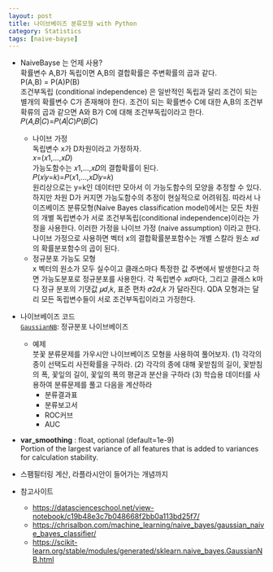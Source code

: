 ```yaml
---
layout: post
title: 나이브베이즈 분류모형 with Python
category: Statistics
tags: [naive-bayse]
---
```


- NaiveBayse 는 언제 사용?  
  확률변수 A,B가 독립이면 A,B의 결합확률은 주변확률의 곱과 같다.  
    P(A,B) = P(A)P(B)  
  조건부독립 (conditional independence) 은 일반적인 독립과 달리 조건이 되는 별개의 확률변수 C가 존재해야 한다. 조건이 되는 확률변수 C에 대한 A,B의 조건부확류의 곱과 같으면 A와 B가 C에 대해 조건부독립이라고 한다.    
    𝑃(𝐴,𝐵|𝐶)=𝑃(𝐴|𝐶)𝑃(𝐵|𝐶)  
  
  - 나이브 가정  
    독립변수 x가 D차원이라고 가정하자.  
  		𝑥=(𝑥1,…,𝑥𝐷)  
    가능도함수는 𝑥1,…,𝑥𝐷의 결합확률이 된다.  
    		𝑃(𝑥∣𝑦=𝑘)=𝑃(𝑥1,…,𝑥𝐷∣𝑦=𝑘)  
    원리상으로는 y=k인 데이터만 모아서 이 가능도함수의 모양을 추정할 수 있다. 하지만 차원 D가 커지면 가능도함수의 추정이 현실적으로 어려워짐. 따라서 나이즈베이즈 분류모형(Naive Bayes classification model)에서는 모든 차원의 개별 독립변수가 서로 조건부독립(conditional independence)이라는 가정을 사용한다. 이러한 가정을 나이브 가정 (naive assumption) 이라고 한다. 나이브 가정으로 사용하면 벡터 x의 결합확률분포함수는 개별 스칼라 원소 𝑥𝑑의 확률분포함수의 곱이 된다.  
  - 정규분포 가능도 모형  
    x 벡터의 원소가 모두 실수이고 클래스마다 특정한 값 주변에서 발생한다고 하면 가능도분포로 정규분포를 사용한다. 각 독립변수 𝑥𝑑마다, 그리고 클래스 k마다 정규 분포의 기댓값 𝜇𝑑,𝑘, 표준 편차 𝜎2𝑑,𝑘 가 달라진다. QDA 모형과는 달리 모든 독립변수들이 서로 조건부독립이라고 가정한다.
  
- 나이브베이즈 코드  
[`GaussianNB`](http://scikit-learn.org/stable/modules/generated/sklearn.naive_bayes.GaussianNB.html): 정규분포 나이브베이즈
  
  - 예제  
    붓꽃 분류문제를 가우시안 나이브베이즈 모형을 사용하여 풀어보자.
    (1) 각각의 종이 선택도리 사전확률을 구하라.
    (2) 각각의 종에 대해 꽃받침의 길이, 꽃받침의 폭, 꽃잎의 길이, 꽃잎의 폭의 평균과 분산을 구하라
    (3) 학습용 데이터를 사용하여 분류문제를 풀고 다음을 계산하라
    - 분류결과표
    - 분류보고서
    - ROC커브
    - AUC  
      
  
- **var_smoothing** : float, optional (default=1e-9)  
  Portion of the largest variance of all features that is added to variances for calculation stability.
 
- 스팸필터링 계산, 라플라시안이 들어가는 개념까지
  
- 참고사이트
    - https://datascienceschool.net/view-notebook/c19b48e3c7b048668f2bb0a113bd25f7/
    - https://chrisalbon.com/machine_learning/naive_bayes/gaussian_naive_bayes_classifier/
    - https://scikit-learn.org/stable/modules/generated/sklearn.naive_bayes.GaussianNB.html